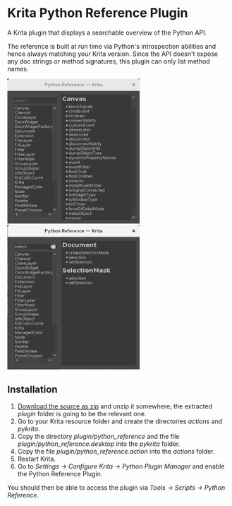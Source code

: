 # Krita Python Reference Plugin

A Krita plugin that displays a searchable overview of the Python API.

The reference is built at run time via Python's introspection abilities and hence always matching your Krita version. Since the API doesn't expose any doc strings or method signatures, this plugin can only list method names.

<img src="images/screenshot_full.png" alt="Screenshot" width="300"/> <img src="images/screenshot_search.png" alt="Screenshot" width="300"/>


## Installation

1. [Download the source as zip](https://github.com/rbreu/krita-plugin-python-reference/archive/master.zip) and unzip it somewhere; the extracted _plugin_ folder is going to be the relevant one.
2. Go to your Krita resource folder and create the directories _actions_ and _pykrita_.
3. Copy the directory _plugin/python_reference_ and the file _plugin/python_reference.desktop_ into the _pykrita_ folder.
4. Copy the file _plugin/python_reference.action_ into the _actions_ folder.
5. Restart Krita.
6. Go to _Settings -> Configure Krita -> Python Plugin Manager_ and enable the Python Reference Plugin.

You should then be able to access the plugin via _Tools -> Scripts -> Python Reference_.
